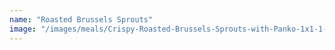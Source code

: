 ```yaml
---
name: "Roasted Brussels Sprouts"
image: "/images/meals/Crispy-Roasted-Brussels-Sprouts-with-Panko-1x1-1-ab6a3c7a588647f995acd885b2031975.webp"
---
```

